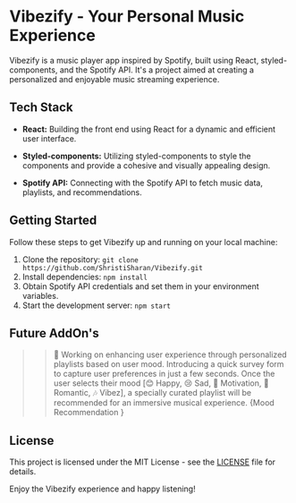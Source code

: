 # Vibezify - Your Personal Music Experience

Vibezify is a music player app inspired by Spotify, built using React, styled-components, and the Spotify API. 
It's a project aimed at creating a personalized and enjoyable music streaming experience.

## Tech Stack

- **React:** Building the front end using React for a dynamic and efficient user interface.

- **Styled-components:** Utilizing styled-components to style the components and provide a cohesive and visually appealing design.

- **Spotify API:** Connecting with the Spotify API to fetch music data, playlists, and recommendations.

## Getting Started

Follow these steps to get Vibezify up and running on your local machine:

1. Clone the repository: `git clone https://github.com/ShristiSharan/Vibezify.git`
2. Install dependencies: `npm install`
3. Obtain Spotify API credentials and set them in your environment variables.
4. Start the development server: `npm start`

## Future AddOn's

>> 🚀 Working on enhancing user experience through personalized playlists based on user mood. Introducing a quick survey form to capture user preferences in just a few seconds. Once the user selects their mood [😊 Happy, 😢 Sad, 💪 Motivation, 🌹 Romantic, 🎶 Vibez], a specially curated playlist will be recommended for an immersive musical experience. {Mood Recommendation }


## License

This project is licensed under the MIT License - see the [LICENSE](LICENSE) file for details.

Enjoy the Vibezify experience and happy listening!

